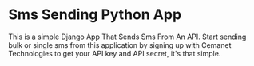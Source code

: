 # Sms Sending Python App
This is a simple Django App That Sends Sms From An API. Start sending bulk or single sms from this application by signing up with Cemanet Technologies to get your API key and API secret, it's that simple.
